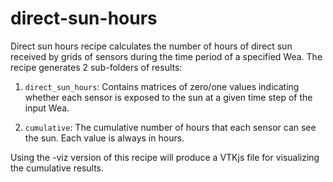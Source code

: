 # direct-sun-hours

Direct sun hours recipe calculates the number of hours of direct sun received by grids of sensors during
the time period of a specified Wea. The recipe generates 2 sub-folders of results:

1. `direct_sun_hours`: Contains matrices of zero/one values indicating whether
  each sensor is exposed to the sun at a given time step of the input Wea.

2. `cumulative`: The cumulative number of hours that each sensor can see the
  sun. Each value is always in hours.

Using the -viz version of this recipe will produce a VTKjs file for visualizing
the cumulative results.
